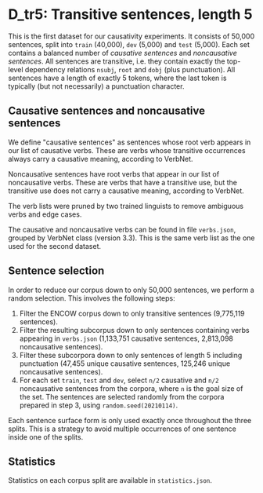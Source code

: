 # D_tr5: Transitive sentences, length 5

This is the first dataset for our causativity experiments. It consists of 50,000 sentences, split into `train` (40,000), `dev` (5,000) and `test` (5,000). Each set contains a balanced number of _causative sentences_ and _noncausative sentences_. All sentences are transitive, i.e. they contain exactly the top-level dependency relations `nsubj`, `root` and `dobj` (plus punctuation). All sentences have a length of exactly 5 tokens, where the last token is typically (but not necessarily) a punctuation character.

## Causative sentences and noncausative sentences
We define "causative sentences" as sentences whose root verb appears in our list of causative verbs. These are verbs whose transitive occurrences always carry a causative meaning, according to VerbNet.

Noncausative sentences have root verbs that appear in our list of noncausative verbs. These are verbs that have a transitive use, but the transitive use does not carry a causative meaning, according to VerbNet.

The verb lists were pruned by two trained linguists to remove ambiguous verbs and edge cases.

The causative and noncausative verbs can be found in file `verbs.json`, grouped by VerbNet class (version 3.3). This is the same verb list as the one used for the second dataset.

## Sentence selection
In order to reduce our corpus down to only 50,000 sentences, we perform a random selection. This involves the following steps:
1. Filter the ENCOW corpus down to only transitive sentences (9,775,119 sentences).
2. Filter the resulting subcorpus down to only sentences containing verbs appearing in `verbs.json` (1,133,751 causative sentences, 2,813,098 noncausative sentences).
3. Filter these subcorpora down to only sentences of length 5 including punctuation (47,455 unique causative sentences, 125,246 unique noncausative sentences).
4. For each set `train`, `test` and `dev`, select `n/2` causative and `n/2` noncausative sentences from the corpora, where `n` is the goal size of the set. The sentences are selected randomly from the corpora prepared in step 3, using `random.seed(20210114)`.

Each sentence surface form is only used exactly once throughout the three splits. This is a strategy to avoid multiple occurrences of one sentence inside one of the splits.

## Statistics
Statistics on each corpus split are available in `statistics.json`.